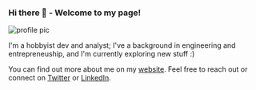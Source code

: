 ### Hi there 👋 - Welcome to my page!

![profile pic](https://i.imgur.com/tAqeXc5.jpg)

I'm a hobbyist dev and analyst; I've a background in engineering and entrepreneuship, and I'm currently exploring new stuff :)

You can find out more about me on my [website](https://ulrichmabou.github.io). Feel free to reach out or connect on [Twitter](https://twitter.com/ulrich_mabou) or [LinkedIn](https://www.linkedin.com/in/ulrichmabou).

